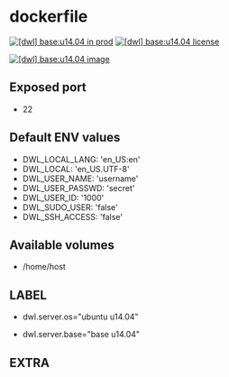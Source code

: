 # dockerfile

[![[dwl] base:u14.04 in prod][badge-shields]](https://hub.docker.com/r/davask/d-base/)
[![[dwl] base:u14.04 license][badge-fossa]](https://app.fossa.io/projects/git%2Bhttps%3A%2F%2Fgithub.com%2Fdavask%2Fd-base?ref=badge_shield)

[![[dwl] base:u14.04 image][badge-docker]](https://hub.docker.com/r/davask/d-base/)

[badge-docker]: https://dockeri.co/image/davask/d-base "[dwl] base:u14.04 image"
[badge-shields]: https://img.shields.io/badge/davask%2Fd--base-env_prod-brightgreen.svg?style=flat "[dwl] base:u14.04 in prod"
[badge-fossa]: https://img.shields.io/badge/davask%2Fd--base-license_MIT-brightgreen.svg?style=flat "[dwl] base:u14.04 license"

## Exposed port

- 22
## Default ENV values

- DWL_LOCAL_LANG: 'en_US:en'
- DWL_LOCAL: 'en_US.UTF-8'
- DWL_USER_NAME: 'username'
- DWL_USER_PASSWD: 'secret'
- DWL_USER_ID: '1000'
- DWL_SUDO_USER: 'false'
- DWL_SSH_ACCESS: 'false'
## Available volumes

- /home/host
## LABEL

- dwl.server.os="ubuntu u14.04"

- dwl.server.base="base u14.04"

## EXTRA

